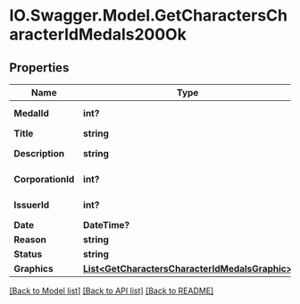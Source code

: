 # IO.Swagger.Model.GetCharactersCharacterIdMedals200Ok
## Properties

Name | Type | Description | Notes
------------ | ------------- | ------------- | -------------
**MedalId** | **int?** | medal_id integer | 
**Title** | **string** | title string | 
**Description** | **string** | description string | 
**CorporationId** | **int?** | corporation_id integer | 
**IssuerId** | **int?** | issuer_id integer | 
**Date** | **DateTime?** | date string | 
**Reason** | **string** | reason string | 
**Status** | **string** | status string | 
**Graphics** | [**List&lt;GetCharactersCharacterIdMedalsGraphic&gt;**](GetCharactersCharacterIdMedalsGraphic.md) | graphics array | 

[[Back to Model list]](../README.md#documentation-for-models) [[Back to API list]](../README.md#documentation-for-api-endpoints) [[Back to README]](../README.md)

